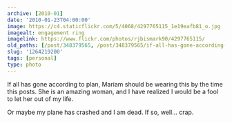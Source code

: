 ```yaml
---
archive: [2010-01]
date: '2010-01-23T04:00:00'
image: https://c4.staticflickr.com/5/4068/4297765115_1e19eafb81_o.jpg
imagealt: engagement ring
imagelink: https://www.flickr.com/photos/rjbismark90/4297765115/
old_paths: [/post/348379565, /post/348379565/if-all-has-gone-according-to-plan-mariam-should]
slug: '1264219200'
tags: [personal]
type: photo
---
```


If all has gone according to plan, Mariam should be wearing this by the
time this posts.  She is an amazing woman, and I have realized I would be
a fool to let her out of my life.

Or maybe my plane has crashed and I am dead. If so, well... crap.


